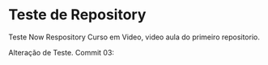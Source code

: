 # Teste de Repository
 Teste Now Respository Curso em Video,
 video aula do primeiro repositorio.

 Alteração de Teste. Commit 03:
